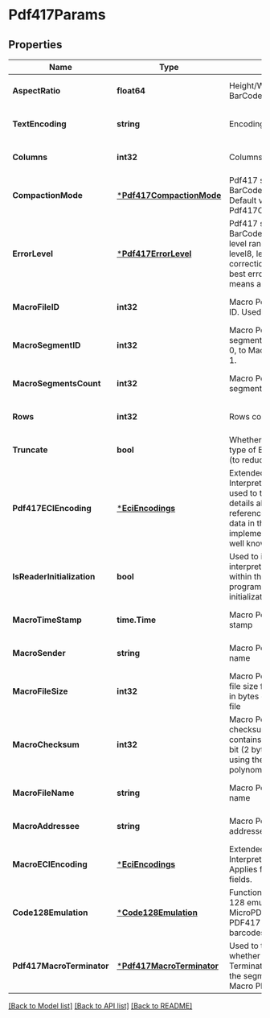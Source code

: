 # Pdf417Params

## Properties

Name | Type | Description | Notes
------------ | ------------- | ------------- | -------------
**AspectRatio** | **float64** | Height/Width ratio of 2D BarCode module. | [optional] [default to null]
**TextEncoding** | **string** | Encoding of codetext. | [optional] [default to null]
**Columns** | **int32** | Columns count. | [optional] [default to null]
**CompactionMode** | [***Pdf417CompactionMode**](Pdf417CompactionMode.md) | Pdf417 symbology type of BarCode&#39;s compaction mode. Default value: Pdf417CompactionMode.Auto. | [optional] [default to null]
**ErrorLevel** | [***Pdf417ErrorLevel**](Pdf417ErrorLevel.md) | Pdf417 symbology type of BarCode&#39;s error correction level ranging from level0 to level8, level0 means no error correction info, level8 means best error correction which means a larger picture. | [optional] [default to null]
**MacroFileID** | **int32** | Macro Pdf417 barcode&#39;s file ID. Used for MacroPdf417. | [optional] [default to null]
**MacroSegmentID** | **int32** | Macro Pdf417 barcode&#39;s segment ID, which starts from 0, to MacroSegmentsCount - 1. | [optional] [default to null]
**MacroSegmentsCount** | **int32** | Macro Pdf417 barcode segments count. | [optional] [default to null]
**Rows** | **int32** | Rows count. | [optional] [default to null]
**Truncate** | **bool** | Whether Pdf417 symbology type of BarCode is truncated (to reduce space). | [optional] [default to null]
**Pdf417ECIEncoding** | [***EciEncodings**](EciEncodings.md) | Extended Channel Interpretation Identifiers. It is used to tell the barcode reader details about the used references for encoding the data in the symbol. Current implementation consists all well known charset encodings. | [optional] [default to null]
**IsReaderInitialization** | **bool** | Used to instruct the reader to interpret the data contained within the symbol as programming for reader initialization | [optional] [default to null]
**MacroTimeStamp** | **time.Time** | Macro Pdf417 barcode time stamp | [optional] [default to null]
**MacroSender** | **string** | Macro Pdf417 barcode sender name | [optional] [default to null]
**MacroFileSize** | **int32** | Macro Pdf417 file size. The file size field contains the size in bytes of the entire source file | [optional] [default to null]
**MacroChecksum** | **int32** | Macro Pdf417 barcode checksum. The checksum field contains the value of the 16-bit (2 bytes) CRC checksum using the CCITT-16 polynomial | [optional] [default to null]
**MacroFileName** | **string** | Macro Pdf417 barcode file name | [optional] [default to null]
**MacroAddressee** | **string** | Macro Pdf417 barcode addressee name | [optional] [default to null]
**MacroECIEncoding** | [***EciEncodings**](EciEncodings.md) | Extended Channel Interpretation Identifiers. Applies for Macro PDF417 text fields. | [optional] [default to null]
**Code128Emulation** | [***Code128Emulation**](Code128Emulation.md) | Function codeword for Code 128 emulation. Applied for MicroPDF417 only. Ignored for PDF417 and MacroPDF417 barcodes. | [optional] [default to null]
**Pdf417MacroTerminator** | [***Pdf417MacroTerminator**](Pdf417MacroTerminator.md) | Used to tell the encoder whether to add Macro PDF417 Terminator (codeword 922) to the segment. Applied only for Macro PDF417. | [optional] [default to null]

[[Back to Model list]](../README.md#documentation-for-models) [[Back to API list]](../README.md#documentation-for-api-endpoints) [[Back to README]](../README.md)
